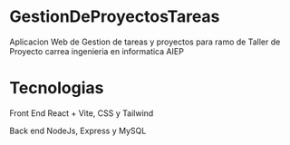 # GestionDeProyectosTareas

Aplicacion Web de Gestion de tareas y proyectos para ramo de Taller de Proyecto carrea ingenieria en informatica AIEP

# Tecnologias
Front End
React + Vite, CSS y Tailwind

Back end
NodeJs, Express y MySQL

